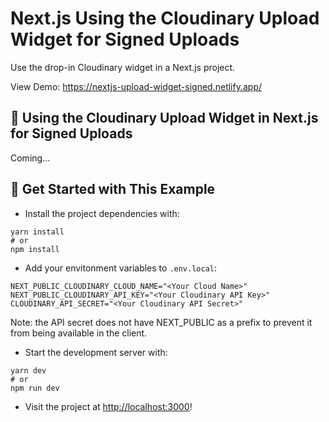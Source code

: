 # Next.js Using the Cloudinary Upload Widget for Signed Uploads

Use the drop-in Cloudinary widget in a Next.js project.

View Demo: <https://nextjs-upload-widget-signed.netlify.app/>

## 🧰 Using the Cloudinary Upload Widget in Next.js for Signed Uploads

Coming...

## 🚀 Get Started with This Example

* Install the project dependencies with:

```
yarn install
# or
npm install
```

* Add your envitonment variables to `.env.local`:

```
NEXT_PUBLIC_CLOUDINARY_CLOUD_NAME="<Your Cloud Name>"
NEXT_PUBLIC_CLOUDINARY_API_KEY="<Your Cloudinary API Key>"
CLOUDINARY_API_SECRET="<Your Cloudinary API Secret>"
```

Note: the API secret does not have NEXT_PUBLIC as a prefix to prevent it from being available in the client.

* Start the development server with:

```
yarn dev
# or
npm run dev
```

* Visit the project at <http://localhost:3000>!
